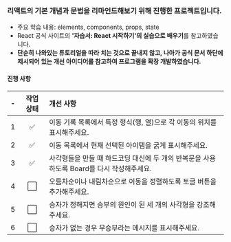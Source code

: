 ### 리액트의 기본 개념과 문법을 리마인드해보기 위해 진행한 프로젝트입니다.

- 주요 학습 내용: elements, components, props, state
- React 공식 사이트의 **'자습서: React 시작하기'의 실습으로 배우기**를 참고하였습니다.
- **단순히 나와있는 튜토리얼을 따라 치는 것으로 끝내지 않고, 나아가 공식 문서 하단에 제시되어 있는 개선 아이디어를 참고하여 프로그램을 확장 개발하였습니다.**

#### 진행 사항

|  -  | 작업 상태 | 개선 사항                                                                                 |
| :-- | :-------: | :---------------------------------------------------------------------------------------- |
| 1   |    ✅     | 이동 기록 목록에서 특정 형식(행, 열)으로 각 이동의 위치를 표시해주세요.                   |
| 2   |    ✅     | 이동 목록에서 현재 선택된 아이템을 굵게 표시해주세요.                                     |
| 3   |    ✅     | 사각형들을 만들 때 하드코딩 대신에 두 개의 반복문을 사용하도록 Board를 다시 작성해주세요. |
| 4   |    ⬜     | 오름차순이나 내림차순으로 이동을 정렬하도록 토글 버튼을 추가해주세요.                     |
| 5   |    ⬜     | 승자가 정해지면 승부의 원인이 된 세 개의 사각형을 강조해주세요.                           |
| 6   |    ⬜     | 승자가 없는 경우 무승부라는 메시지를 표시해주세요.                                        |

